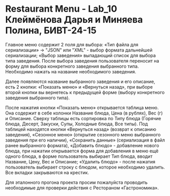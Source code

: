 # Restaurant Menu - Lab_10 Клеймёнова Дарья и Миняева Полина, БИВТ-24-15
Главное меню содержит 2 поля для выбора: «Тип файла для сериализации» -> "JSON" или "XML" - выбор формата дальнейшей сериализации; «Выбор заведения» выпадающий список для выбора типа заведения. После выбора заведения пользователя переносит на форму для выбора конкретного заведения выбранного типа. Необходимо нажать на название необходимого заведения. 

Далее появляются название выбранного заведения и его описание, есть 2 кнопки: «Показать меню» и «Вернуться назад», при выборе второй кнопки вы вернетесь к предыдущей форме (выбору конкретного заведения выбранного типа). 

После нажатия кнопки «Показать меню» открывается таблица меню. Она содержит в себе колонки Название блюда, Цена (в рублях), Вес (г) и Описание. Сверху таблицы есть сортировка по Типу блюда (Горячие блюда, Десерт, Закуски, Супы, Холодные блюда, Все типы). Под таблицей находятся кнопки «Вернуться назад» (возврат к описанию заведения), «Сезонное меню» (открытие сезонного меню выбранного заведения при его наличии), «Сохранить данные» (сериализация в файл ранее выбранного формата), «Добавить блюдо» - добавление нового блюда, при нажатии открывается форма для добавления в меню ещё одного блюда, в форме пользователь выбирает Тип блюда, вводит Название, Цену, Вес и Описание; «Удалить блюдо» - после нажатия пользователь выбирает строку с блюдом, которое необходимо удалить. Все вкладки закрываются на крестик.

Для эталонного прогона проекта просим пожалуйста проводить необходимые для проверки действия с Рестораном «Гастрономика».
